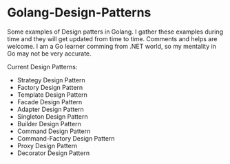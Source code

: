 # Golang-Design-Patterns

Some examples of Design patters in Golang. I gather these examples during time and they will get updated from time to time. Comments and helps are welcome. I am a Go learner comming from .NET world, so my mentality in Go may not be very accurate.

Current Design Patterns:

- Strategy Design Pattern
- Factory Design Pattern
- Template Design Pattern
- Facade Design Pattern
- Adapter Design Pattern
- Singleton Design Pattern
- Builder Design Pattern
- Command Design Pattern
- Command-Factory Design Pattern
- Proxy Design Pattern
- Decorator Design Pattern
